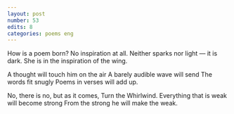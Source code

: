 ```yaml
---
layout: post
number: 53
edits: 8
categories: poems eng
---
```


How is a poem born?
No inspiration at all. 
Neither sparks nor light — it is dark. 
She is in the inspiration of the wing. 

A thought will touch him on the air
A barely audible wave will send
The words fit snugly
Poems in verses will add up. 

No, there is no, but as it comes, 
Turn the Whirlwind.
Everything that is weak will become strong
From the strong he will make the weak.
